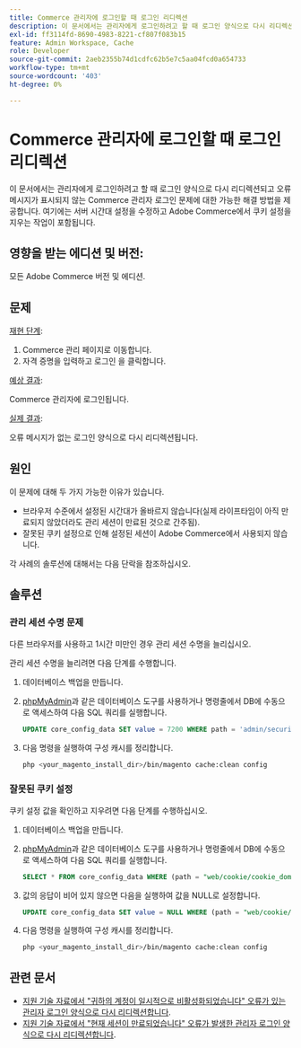 ```yaml
---
title: Commerce 관리자에 로그인할 때 로그인 리디렉션
description: 이 문서에서는 관리자에게 로그인하려고 할 때 로그인 양식으로 다시 리디렉션되고 오류 메시지가 표시되지 않는 Commerce 관리자 로그인 문제에 대한 가능한 해결 방법을 제공합니다. 여기에는 서버 시간대 설정을 수정하고 Adobe Commerce에서 쿠키 설정을 지우는 작업이 포함됩니다.
exl-id: ff3114fd-8690-4983-8221-cf807f083b15
feature: Admin Workspace, Cache
role: Developer
source-git-commit: 2aeb2355b74d1cdfc62b5e7c5aa04fcd0a654733
workflow-type: tm+mt
source-wordcount: '403'
ht-degree: 0%

---
```


# Commerce 관리자에 로그인할 때 로그인 리디렉션

이 문서에서는 관리자에게 로그인하려고 할 때 로그인 양식으로 다시 리디렉션되고 오류 메시지가 표시되지 않는 Commerce 관리자 로그인 문제에 대한 가능한 해결 방법을 제공합니다. 여기에는 서버 시간대 설정을 수정하고 Adobe Commerce에서 쿠키 설정을 지우는 작업이 포함됩니다.

## 영향을 받는 에디션 및 버전:

모든 Adobe Commerce 버전 및 에디션.

## 문제

<u>재현 단계</u>:

1. Commerce 관리 페이지로 이동합니다.
1. 자격 증명을 입력하고 로그인 을 클릭합니다.

<u>예상 결과</u>:

Commerce 관리자에 로그인됩니다.

<u>실제 결과</u>:

오류 메시지가 없는 로그인 양식으로 다시 리디렉션됩니다.

## 원인

이 문제에 대해 두 가지 가능한 이유가 있습니다.

* 브라우저 수준에서 설정된 시간대가 올바르지 않습니다(실제 라이프타임이 아직 만료되지 않았더라도 관리 세션이 만료된 것으로 간주됨).
* 잘못된 쿠키 설정으로 인해 설정된 세션이 Adobe Commerce에서 사용되지 않습니다.

각 사례의 솔루션에 대해서는 다음 단락을 참조하십시오.

## 솔루션

### 관리 세션 수명 문제

다른 브라우저를 사용하고 1시간 미만인 경우 관리 세션 수명을 늘리십시오.

관리 세션 수명을 늘리려면 다음 단계를 수행합니다.

1. 데이터베이스 백업을 만듭니다.
1. [phpMyAdmin](https://experienceleague.adobe.com/en/docs/commerce-operations/installation-guide/prerequisites/optional-software#phpmyadmin)과 같은 데이터베이스 도구를 사용하거나 명령줄에서 DB에 수동으로 액세스하여 다음 SQL 쿼리를 실행합니다.

   ```sql
   UPDATE core_config_data SET value = 7200 WHERE path = 'admin/security/session_lifetime';
   ```

1. 다음 명령을 실행하여 구성 캐시를 정리합니다.

   ```bash
   php <your_magento_install_dir>/bin/magento cache:clean config
   ```

### 잘못된 쿠키 설정

쿠키 설정 값을 확인하고 지우려면 다음 단계를 수행하십시오.

1. 데이터베이스 백업을 만듭니다.
1. [phpMyAdmin](https://experienceleague.adobe.com/en/docs/commerce-operations/installation-guide/prerequisites/optional-software#phpmyadmin)과 같은 데이터베이스 도구를 사용하거나 명령줄에서 DB에 수동으로 액세스하여 다음 SQL 쿼리를 실행합니다.

   ```sql
   SELECT * FROM core_config_data WHERE (path = "web/cookie/cookie_domain" OR path = "web/cookie/cookie_path");
   ```

1. 값의 응답이 비어 있지 않으면 다음을 실행하여 값을 NULL로 설정합니다.

   ```sql
   UPDATE core_config_data SET value = NULL WHERE (path = "web/cookie/cookie_domain" OR path = "web/cookie/cookie_path");
   ```

1. 다음 명령을 실행하여 구성 캐시를 정리합니다.

   ```bash
   php <your_magento_install_dir>/bin/magento cache:clean config
   ```

## 관련 문서

* [지원 기술 자료에서 &quot;귀하의 계정이 일시적으로 비활성화되었습니다&quot; 오류가 있는 관리자 로그인 양식으로 다시 리디렉션합니다](/help/troubleshooting/miscellaneous/redirect-back-to-the-admin-login-form-with-your-account-is-temporarily-disabled-error.md).
* [지원 기술 자료에서 &quot;현재 세션이 만료되었습니다&quot; 오류가 발생한 관리자 로그인 양식으로 다시 리디렉션합니다](/help/troubleshooting/miscellaneous/redirect-back-to-the-admin-login-form-with-your-current-session-has-been-expired-error.md).
